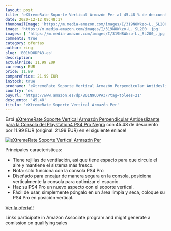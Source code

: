 ```yaml
---
layout: post
title: 'eXtremeRate Soporte Vertical Armazón Per al 45.48 % de descuento'
date: 2020-12-12 09:48:17
thumbnailImage: 'https://m.media-amazon.com/images/I/319N8Wkzo-L._SL200_.jpg'
image: 'https://m.media-amazon.com/images/I/319N8Wkzo-L._SL200_.jpg'
images: [ 'https://m.media-amazon.com/images/I/319N8Wkzo-L._SL200_.jpg' ]
comments: true
category: ofertas
author: ring
slug: 'B01N9UDPA3-es'
description:
actualPrice: 11.99 EUR
currency: EUR
price: 11.99
comparePrice: 21.99 EUR
inStock: true
prodname: 'eXtremeRate Soporte Vertical Armazón Perpendicular Antideslizante para la Consola del Playstation4 PS4 Pro Negro'
country: 'es'
buyurl: 'https://www.amazon.es/dp/B01N9UDPA3/?tag=tolees-21'
descuento: '45.48'
titulo: 'eXtremeRate Soporte Vertical Armazón Per'
---
```


Está [eXtremeRate Soporte Vertical Armazón Perpendicular Antideslizante para la Consola del Playstation4 PS4 Pro Negro](https://www.amazon.es/dp/B01N9UDPA3/?tag=tolees-21) con 45.48 de descuento por 11.99 EUR (original: 21.99 EUR) en el siguiente enlace!

[![eXtremeRate Soporte Vertical Armazón Per](https://m.media-amazon.com/images/I/319N8Wkzo-L._SL200_.jpg)](https://www.amazon.es/dp/B01N9UDPA3/?tag=tolees-21)

Principales características:

- Tiene rejillas de ventilación, así que tiene espacio para que circule el aire y mantiene el sistema más fresco.
- Nota: solo funciona con la consola PS4 Pro
- Diseñado para encajar de manera segura en la consola, posiciona verticalmente la consola para optimizar el espacio.
- Haz su PS4 Pro un nuevo aspecto con el soporte vertical.
- Fácil de usar, simplemente póngalo en un área limpia y seca, coloque su PS4 Pro en posición vertical.

[Ver la oferta!!](https://www.amazon.es/dp/B01N9UDPA3/?tag=tolees-21)

Links participate in Amazon Associate program and might generate a comission on qualifying sales


